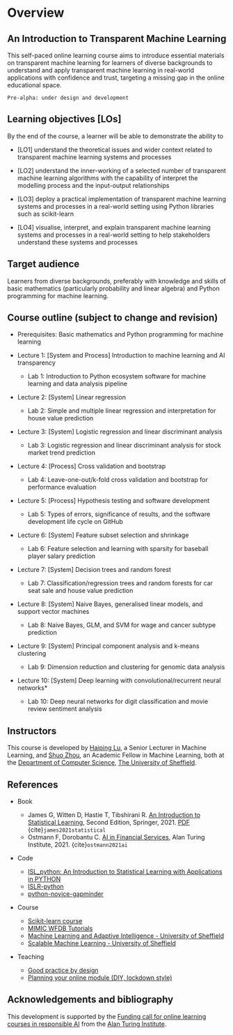 # Overview

## An Introduction to Transparent Machine Learning

This self-paced online learning course aims to introduce essential materials on transparent machine learning for learners of diverse backgrounds to understand and apply transparent machine learning in real-world applications with confidence and trust, targeting a missing gap in the online educational space.

```{admonition} Version
Pre-alpha: under design and development
```

## Learning objectives [LOs]

By the end of the course, a learner will be able to demonstrate the ability to

- [LO1] understand the theoretical issues and wider context related to transparent machine learning systems and processes

- [LO2] understand the inner-working of a selected number of transparent machine learning algorithms with the capability of interpret the modelling process and the input-output relationships

- [LO3] deploy a practical implementation of transparent machine learning systems and processes in a real-world setting using Python libraries such as scikit-learn

- [LO4] visualise, interpret, and explain transparent machine learning systems and processes in a real-world setting to help stakeholders understand these systems and processes

## Target audience

Learners from diverse backgrounds, preferably with knowledge and skills of basic mathematics (particularly probability and linear algebra) and Python programming for machine learning.

## Course outline (subject to change and revision)

- Prerequisites: Basic mathematics and Python programming for machine learning
- Lecture 1: [System and Process] Introduction to machine learning and AI transparency
  - Lab 1: Introduction to Python ecosystem software for machine learning and data analysis pipeline

- Lecture 2: [System] Linear regression
  - Lab 2: Simple and multiple linear regression and interpretation for house value prediction

- Lecture 3: [System] Logistic regression and linear discriminant analysis
  - Lab 3: Logistic regression and linear discriminant analysis for stock market trend prediction

- Lecture 4: [Process] Cross validation and bootstrap
  - Lab 4: Leave-one-out/k-fold cross validation and bootstrap for performance evaluation

- Lecture 5: [Process] Hypothesis testing and software development
  - Lab 5: Types of errors, significance of results, and the software development life cycle on GitHub

- Lecture 6: [System] Feature subset selection and shrinkage
  - Lab 6: Feature selection and learning with sparsity for baseball player salary prediction

- Lecture 7: [System] Decision trees and random forest
  - Lab 7: Classification/regression trees and random forests for car seat sale and house value prediction

- Lecture 8: [System] Naive Bayes, generalised linear models, and support vector machines
  - Lab 8: Naive Bayes, GLM, and SVM for wage and cancer subtype prediction

- Lecture 9: [System] Principal component analysis and k-means clustering
  - Lab 9: Dimension reduction and clustering for genomic data analysis

- Lecture 10: [System] Deep learning with convolutional/recurrent neural networks*
  - Lab 10: Deep neural networks for digit classification and movie review sentiment analysis

## Instructors

This course is developed by [Haiping Lu](https://haipinglu.github.io/), a Senior Lecturer in Machine Learning, and [Shuo Zhou](https://sz144.github.io/), an Academic Fellow in Machine Learning, both at the [Department of Computer Science](https://www.sheffield.ac.uk/dcs), [The University of Sheffield](https://www.sheffield.ac.uk/).

## References

- Book
  - James G, Witten D, Hastie T, Tibshirani R. [An Introduction to Statistical Learning](https://www.statlearning.com/), Second Edition,  Springer, 2021. [PDF](https://hastie.su.domains/ISLR2/ISLRv2_website.pdf) {cite}`james2021statistical`
  - Ostmann F, Dorobantu C. [AI in Financial Services](https://www.turing.ac.uk/sites/default/files/2021-06/ati_ai_in_financial_services_lores.pdf), Alan Turing Institute, 2021. {cite}`ostmann2021ai`
- Code
  - [ISL_python: An Introduction to Statistical Learning with Applications in PYTHON](https://github.com/qx0731/Sharing_ISL_python)
  - [ISLR-python](https://github.com/JWarmenhoven/ISLR-python)
  - [python-novice-gapminder](https://github.com/swcarpentry/python-novice-gapminder/tree/gh-pages/_episodes)
- Course
  - [Scikit-learn course](https://inria.github.io/scikit-learn-mooc/index.html)
  - [MIMIC WFDB Tutorials](https://wfdb.io/mimic_wfdb_tutorials/)
  - [Machine Learning and Adaptive Intelligence - University of Sheffield](https://github.com/maalvarezl/MLAI)
  - [Scalable Machine Learning - University of Sheffield](https://github.com/haipinglu/ScalableML)

- Teaching
  - [Good practice by design](https://onlinelearning.london.ac.uk/2020/06/08/good-practice-by-design/)
  - [Planning your online module (DIY, lockdown style)](https://onlinelearning.london.ac.uk/2020/05/24/planning-your-online-module-diy-lockdown-style/)

## Acknowledgements and bibliography

This development is supported by the [Funding call for online learning courses in responsible AI](https://www.turing.ac.uk/funding-call-online-learning-courses-responsible-ai) from the [Alan Turing Institute](https://www.turing.ac.uk/).

```{bibliography}
```
